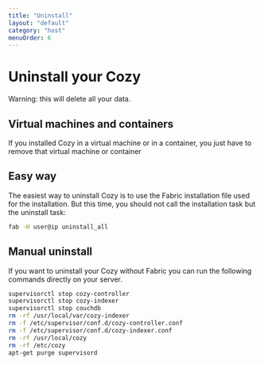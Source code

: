 ```yaml
---
title: "Uninstall"
layout: "default"
category: "host"
menuOrder: 6
---
```


# Uninstall your Cozy
Warning: this will delete all your data.

## Virtual machines and containers

If you installed Cozy in a virtual machine or in a container, you just have
to remove that virtual machine or container


## Easy way 

The easiest way to uninstall Cozy is to use the Fabric installation file used
for the installation. But this time, you should not call the installation task but
the uninstall task:

```bash
fab -H user@ip uninstall_all
```
   
## Manual uninstall

If you want to uninstall your Cozy without Fabric you can run the following
commands directly on your server.

```bash
supervisorctl stop cozy-controller
supervisorctl stop cozy-indexer
supervisorctl stop couchdb
rm -rf /usr/local/var/cozy-indexer
rm -f /etc/supervisor/conf.d/cozy-controller.conf
rm -f /etc/supervisor/conf.d/cozy-indexer.conf
rm -rf /usr/local/cozy
rm -rf /etc/cozy
apt-get purge supervisord
```
